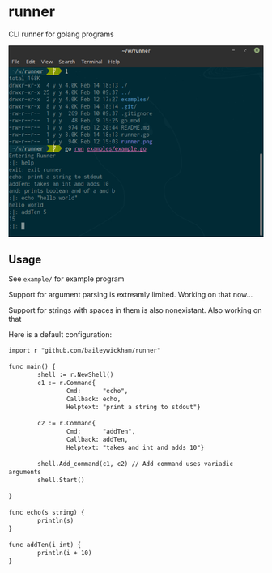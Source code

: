 # runner
CLI runner for golang programs

![Example Run](https://raw.githubusercontent.com/baileywickham/runner/master/runner.png)


## Usage
See `example/` for example program

Support for argument parsing is extreamly limited. Working on that now...

Support for strings with spaces in them is also nonexistant. Also working on that

Here is a default configuration:
```golang
import r "github.com/baileywickham/runner"

func main() {
        shell := r.NewShell()
        c1 := r.Command{
                Cmd:      "echo",
                Callback: echo,
                Helptext: "print a string to stdout"}

        c2 := r.Command{
                Cmd:      "addTen",
                Callback: addTen,
                Helptext: "takes and int and adds 10"}

        shell.Add_command(c1, c2) // Add command uses variadic arguments
        shell.Start()

}

func echo(s string) {
        println(s)
}

func addTen(i int) {
        println(i + 10)
}
```



